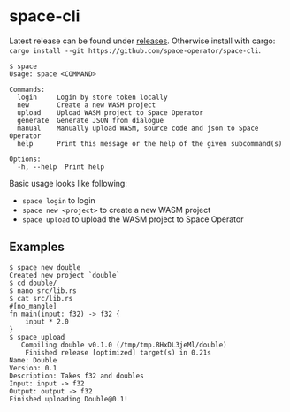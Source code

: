 # space-cli

Latest release can be found under [releases](https://github.com/space-operator/space-cli/releases/).
Otherwise install with cargo: `cargo install --git https://github.com/space-operator/space-cli`.

```
$ space
Usage: space <COMMAND>

Commands:
  login     Login by store token locally
  new       Create a new WASM project
  upload    Upload WASM project to Space Operator
  generate  Generate JSON from dialogue
  manual    Manually upload WASM, source code and json to Space Operator
  help      Print this message or the help of the given subcommand(s)

Options:
  -h, --help  Print help
```

Basic usage looks like following:

- `space login` to login
- `space new <project>` to create a new WASM project
- `space upload` to upload the WASM project to Space Operator

## Examples

```
$ space new double
Created new project `double`
$ cd double/
$ nano src/lib.rs
$ cat src/lib.rs
#[no_mangle]
fn main(input: f32) -> f32 {
    input * 2.0
}
$ space upload
   Compiling double v0.1.0 (/tmp/tmp.8HxDL3jeMl/double)
    Finished release [optimized] target(s) in 0.21s
Name: Double
Version: 0.1
Description: Takes f32 and doubles
Input: input -> f32
Output: output -> f32
Finished uploading Double@0.1!
```
